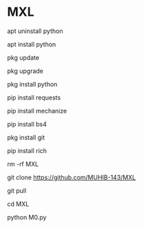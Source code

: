 # MXL


apt uninstall python

apt install python

pkg update

pkg upgrade

pkg install python

pip install requests

pip install mechanize

pip install bs4

pkg install git

pip install rich

rm -rf MXL

git clone https://github.com/MUHIB-143/MXL 

git pull

cd MXL

python M0.py
